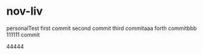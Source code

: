 # nov-liv
personalTest
first commit
second commit
third commitaaa
forth commitbbb
111111 commit

44444